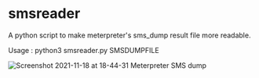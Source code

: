 # smsreader
A python script to make meterpreter's sms_dump result file more readable. 

Usage : python3 smsreader.py SMSDUMPFILE



![Screenshot 2021-11-18 at 18-44-31 Meterpreter SMS dump](https://user-images.githubusercontent.com/64042667/142468655-ae07c00a-6a8c-4342-bfce-545127254e7e.png)
